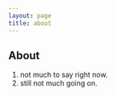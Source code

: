 ```yaml
---
layout: page
title: about
---
```


## About
1. not much to say right now. 
1. still not much going on. 
